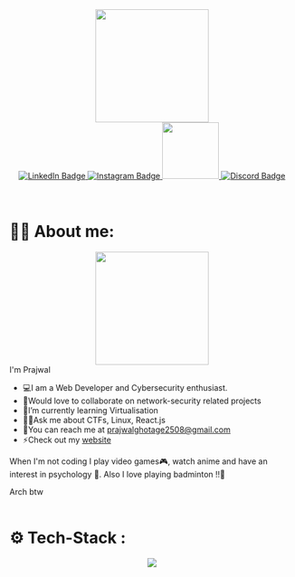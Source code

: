 <div id="header" align="center">
  <img src="https://media.giphy.com/media/M9gbBd9nbDrOTu1Mqx/giphy.gif" width="200"/>
</div>
<div id="badges" align="center">
  <a href="https://linkedin.com/in/prajwal-ghotage" target="_blank">
    <img src="https://img.shields.io/badge/LinkedIn-blue?style=for-the-badge&logo=linkedin&logoColor=white" alt="LinkedIn Badge"/>
  </a>
  <a href="https://instagram.com/praj_wxl89" target="_blank">
    <img src="https://img.shields.io/badge/Instagram-white?style=for-the-badge&logo=instagram&logoColor=#f72c8b" alt="Instagram Badge"/>
  </a>
  <a href="https://play.picoctf.org/users/TheNotoriousDunk" target="_blank">
    <img src="https://www.picoctf.org/img/logos/picoctf-logo-horizontal-white.svg" width=100/>
  </a>
  <a href="https://discord.com/users/754645244959522827" target="_blank">
    <img src="https://img.shields.io/badge/Discord-5865F2?style=for-the-badge&logo=discord&logoColor=white" alt="Discord Badge"/>
  </a>
</div> 
<br>
<br>

# 👨‍💻 About me:
<div id="header" align="center">
  <img src="https://media.giphy.com/media/H6E7CjSrSVWhgEV7E8/giphy.gif" width="200"/>
</div>
<span>I'm Prajwal</span>
<ul>
  <li>💻I am a Web Developer and Cybersecurity enthusiast.</li> 
  <li>🤝Would love to collaborate on network-security related projects</li>
  <li>📀I’m currently learning Virtualisation</li>
  <li>🐱‍👤Ask me about CTFs, Linux, React.js</li>
  <li>📧You can reach me at <a href="mailto:prajwalghotage2508@gmail.com">prajwalghotage2508@gmail.com</a></li>
  <li>⚡Check out my  <a href="https://prajwalghotage.netlify.app" target="_blank">website</a></li>
</ul>

When I'm not coding I play video games🎮, watch anime and have an interest in psychology 🧠. Also I love playing badminton !!🏸

Arch btw
<br>
<br>

# ⚙ Tech-Stack :
<div align="center">
  <a href="https://skillicons.dev">
  <img src="https://skillicons.dev/icons?i=java,python,javascript,react,tailwindcss,nodejs,mysql,mongodb,linux,git,express,bash,postman,vercel&theme=dark&perline=7">
  </a>
</div>
<br>
<br>
